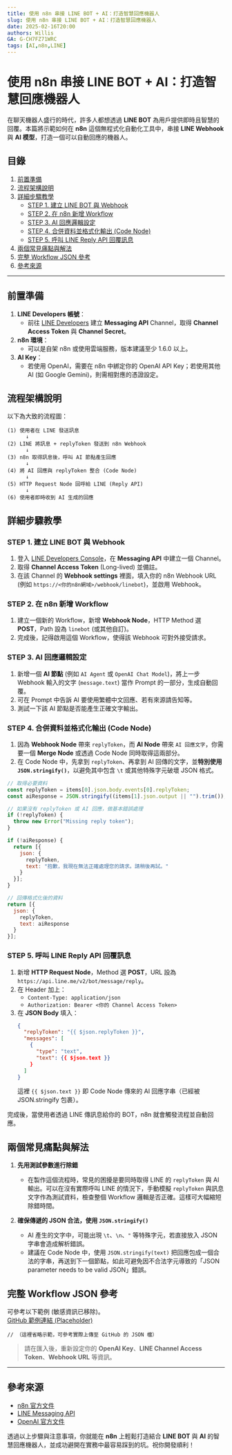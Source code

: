 ```yaml
---
title: 使用 n8n 串接 LINE BOT + AI：打造智慧回應機器人
slug: 使用 n8n 串接 LINE BOT + AI：打造智慧回應機器人
date: 2025-02-16T20:00
authors: Willis
GA: G-CH7FZ71WRC
tags: [AI,n8n,LINE]
---
```



# 使用 n8n 串接 LINE BOT + AI：打造智慧回應機器人

在聊天機器人盛行的時代，許多人都想透過 **LINE BOT** 為用戶提供即時且智慧的回覆。本篇將示範如何在 **n8n** 這個無程式化自動化工具中，串接 **LINE Webhook** 與 **AI 模型**，打造一個可以自動回應的機器人。

## 目錄

1. [前置準備](#前置準備)  
2. [流程架構說明](#流程架構說明)  
3. [詳細步驟教學](#詳細步驟教學)  
   - [STEP 1. 建立 LINE BOT 與 Webhook](#step-1-建立-line-bot-與-webhook)  
   - [STEP 2. 在 n8n 新增 Workflow](#step-2-在-n8n-新增-workflow)  
   - [STEP 3. AI 回應邏輯設定](#step-3-ai-回應邏輯設定)  
   - [STEP 4. 合併資料並格式化輸出 (Code Node)](#step-4-合併資料並格式化輸出-code-node)  
   - [STEP 5. 呼叫 LINE Reply API 回覆訊息](#step-5-呼叫-line-reply-api-回覆訊息)  
4. [兩個常見痛點與解法](#兩個常見痛點與解法)  
5. [完整 Workflow JSON 參考](#完整-workflow-json-參考)  
6. [參考來源](#參考來源)

---

## 前置準備

1. **LINE Developers 帳號**：  
   - 前往 [LINE Developers](https://developers.line.biz/) 建立 **Messaging API** Channel，取得 **Channel Access Token** 與 **Channel Secret**。  
2. **n8n 環境**：  
   - 可以是自架 n8n 或使用雲端服務，版本建議至少 1.6.0 以上。  
3. **AI Key**：  
   - 若使用 OpenAI，需要在 n8n 中綁定你的 OpenAI API Key；若使用其他 AI (如 Google Gemini)，則需相對應的憑證設定。  


## 流程架構說明

以下為大致的流程圖：

```
(1) 使用者在 LINE 發送訊息
      ↓
(2) LINE 將訊息 + replyToken 發送到 n8n Webhook
      ↓
(3) n8n 取得訊息後，呼叫 AI 節點產生回應
      ↓
(4) 將 AI 回應與 replyToken 整合 (Code Node)
      ↓
(5) HTTP Request Node 回呼給 LINE (Reply API)
      ↓
(6) 使用者即時收到 AI 生成的回應
```


## 詳細步驟教學

### STEP 1. 建立 LINE BOT 與 Webhook

1. 登入 [LINE Developers Console](https://developers.line.biz/)，在 **Messaging API** 中建立一個 Channel。  
2. 取得 **Channel Access Token** (Long-lived) 並備註。  
3. 在該 Channel 的 **Webhook settings** 裡面，填入你的 n8n Webhook URL (例如 `https://<你的n8n網域>/webhook/linebot`)，並啟用 Webhook。

### STEP 2. 在 n8n 新增 Workflow

1. 建立一個新的 Workflow，新增 **Webhook Node**，HTTP Method 選 **POST**，Path 設為 `linebot` (或其他自訂)。  
2. 完成後，記得啟用這個 Workflow，使得該 Webhook 可對外接受請求。

### STEP 3. AI 回應邏輯設定

1. 新增一個 **AI 節點** (例如 `AI Agent` 或 `OpenAI Chat Model`)，將上一步 Webhook 輸入的文字 (`message.text`) 當作 Prompt 的一部分，生成自動回覆。  
2. 可在 Prompt 中告訴 AI 要使用繁體中文回應、若有來源請告知等。  
3. 測試一下該 AI 節點是否能產生正確文字輸出。

### STEP 4. 合併資料並格式化輸出 (Code Node)

1. 因為 **Webhook Node** 帶來 `replyToken`，而 **AI Node** 帶來 `AI 回應文字`，你需要一個 **Merge Node** 或透過 Code Node 同時取得這兩部分。  
2. 在 Code Node 中，先拿到 `replyToken`、再拿到 AI 回傳的文字，並**特別使用 `JSON.stringify()`**，以避免其中包含 `\t` 或其他特殊字元破壞 JSON 格式。

```js
// 取得必要資料
const replyToken = items[0].json.body.events[0].replyToken;
const aiResponse = JSON.stringify((items[1].json.output || "").trim());

// 如果沒有 replyToken 或 AI 回應，做基本錯誤處理
if (!replyToken) {
  throw new Error("Missing reply token");
}

if (!aiResponse) {
  return [{
    json: {
      replyToken,
      text: "抱歉，我現在無法正確處理您的請求。請稍後再試。"
    }
  }];
}

// 回傳格式化後的資料
return [{
  json: {
    replyToken,
    text: aiResponse
  }
}];
```

### STEP 5. 呼叫 LINE Reply API 回覆訊息

1. 新增 **HTTP Request Node**，Method 選 **POST**，URL 設為 `https://api.line.me/v2/bot/message/reply`。  
2. 在 Header 加上：
   - `Content-Type: application/json`  
   - `Authorization: Bearer <你的 Channel Access Token>`  
3. 在 **JSON Body** 填入：
   ```json
   {
     "replyToken": "{{ $json.replyToken }}",
     "messages": [
       {
         "type": "text",
         "text": {{ $json.text }}
       }
     ]
   }
   ```
   這裡 `{{ $json.text }}` 即 Code Node 傳來的 AI 回應字串（已經被 JSON.stringify 包裹）。

完成後，當使用者透過 LINE 傳訊息給你的 BOT，n8n 就會觸發流程並自動回應。


## 兩個常見痛點與解法

1. **先用測試參數進行除錯**  
   - 在製作這個流程時，常見的困擾是要同時取得 LINE 的 `replyToken` 與 AI 輸出。可以在沒有實際呼叫 LINE 的情況下，手動模擬 `replyToken` 與訊息文字作為測試資料，檢查整個 Workflow 邏輯是否正確。這樣可大幅縮短除錯時間。  

2. **確保傳遞的 JSON 合法，使用 `JSON.stringify()`**  
   - AI 產生的文字中，可能出現 `\t`、`\n`、`"` 等特殊字元，若直接放入 JSON 字串會造成解析錯誤。  
   - 建議在 Code Node 中，使用 `JSON.stringify(text)` 把回應包成一個合法的字串，再送到下一個節點，如此可避免因不合法字元導致的「JSON parameter needs to be valid JSON」錯誤。



## 完整 Workflow JSON 參考

可參考以下範例 (敏感資訊已移除)。  
[GitHub 範例連結 (Placeholder)](https://github.com/your-repo/n8n-line-ai-demo)

```jsonc
// （這裡省略示範，可參考實際上傳至 GitHub 的 JSON 檔） 
```

> 請在匯入後，重新設定你的 **OpenAI Key**、**LINE Channel Access Token**、**Webhook URL** 等資訊。

---

## 參考來源

- [n8n 官方文件](https://docs.n8n.io/)  
- [LINE Messaging API](https://developers.line.biz/en/reference/messaging-api/)  
- [OpenAI 官方文件](https://platform.openai.com/docs/introduction)  

透過以上步驟與注意事項，你就能在 **n8n** 上輕鬆打造結合 **LINE BOT** 與 **AI** 的智慧回應機器人，並成功避開在實務中最容易踩到的坑。祝你開發順利！